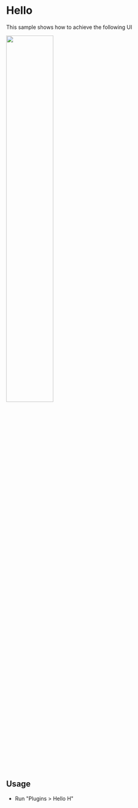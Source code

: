 # Hello

This sample shows how to achieve the following UI

<img src="/.meta/readme-assets/ui-hello-h-ui.png" width="50%" height="50%">

## Usage 
* Run "Plugins > Hello H"
